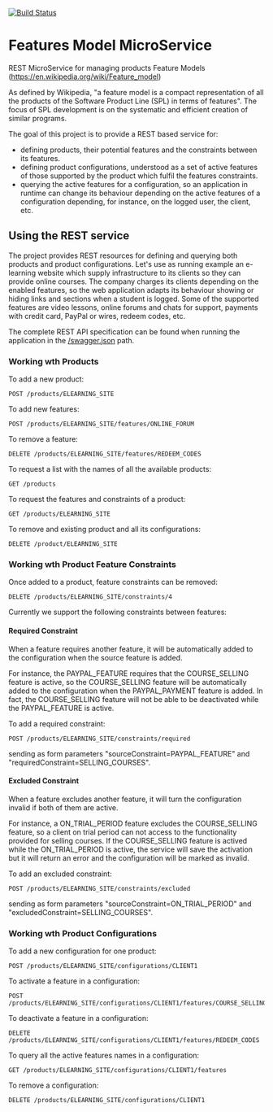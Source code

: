 
[![Build Status](https://travis-ci.org/JavierMF/features-service.svg?branch=develop)](https://travis-ci.org/JavierMF/features-service)

# Features Model MicroService

REST MicroService for managing products Feature Models (https://en.wikipedia.org/wiki/Feature_model)

As defined by Wikipedia, "a feature model is a compact representation of all the products of the Software Product Line (SPL) in terms of features". The focus of SPL development is on the systematic and efficient creation of similar programs.

The goal of this project is to provide a REST based service for:
 - defining products, their potential features and the constraints between its features.
 - defining product configurations, understood as a set of active features of those supported by the product which fulfil the features constraints.
 - querying the active features for a configuration, so an application in runtime can change its behaviour depending on the active features of a configuration depending, for instance, on the logged user, the client, etc.


## Using the REST service

The project provides REST resources for defining and querying both products and product configurations. Let's use as running example an e-learning website which supply infrastructure to its clients so they can provide online courses. The company charges its clients depending on the enabled features, so the web application adapts its behaviour showing or hiding links and sections when a student is logged.
Some of the supported features are video lessons, online forums and chats for support, payments with credit card, PayPal or wires, redeem codes, etc.

The complete REST API specification can be found when running the application in the [/swagger.json](https://features-models-service.herokuapp.com/swagger.json) path.

### Working wth Products

To add a new product:
```
POST /products/ELEARNING_SITE
```
To add new features:
```
POST /products/ELEARNING_SITE/features/ONLINE_FORUM
```
To remove a feature:
```
DELETE /products/ELEARNING_SITE/features/REDEEM_CODES
```
To request a list with the names of all the available products:
```
GET /products
```
To request the features and constraints of a product:
```
GET /products/ELEARNING_SITE
```
To remove and existing product and all its configurations:
```
DELETE /product/ELEARNING_SITE
```
### Working wth Product Feature Constraints

Once added to a product, feature constraints can be removed:
```
DELETE /products/ELEARNING_SITE/constraints/4
``````
Currently we support the following constraints between features:

#### Required Constraint

When a feature requires another feature, it will be automatically added to the configuration when the source feature is added.

For instance, the PAYPAL_FEATURE requires that the COURSE_SELLING feature is active, so the COURSE_SELLING feature will be automatically added to the configuration when the PAYPAL_PAYMENT feature is added.
In fact, the COURSE_SELLING feature will not be able to be deactivated while the PAYPAL_FEATURE is active.

To add a required constraint:
```
POST /products/ELEARNING_SITE/constraints/required
```
sending as form parameters "sourceConstraint=PAYPAL_FEATURE" and "requiredConstraint=SELLING_COURSES".

#### Excluded Constraint

When a feature excludes another feature, it will turn the configuration invalid if both of them are active.

For instance, a ON_TRIAL_PERIOD feature excludes the COURSE_SELLING feature, so a client on trial period can not access to the functionality provided for selling courses.
If the COURSE_SELLING feature is actived while the ON_TRIAL_PERIOD is active, the service will save the activation but it will return an error and the configuration will be marked as invalid.

To add an excluded constraint:
```
POST /products/ELEARNING_SITE/constraints/excluded
```
sending as form parameters "sourceConstraint=ON_TRIAL_PERIOD" and "excludedConstraint=SELLING_COURSES".

### Working wth Product Configurations

To add a new configuration for one product:
```
POST /products/ELEARNING_SITE/configurations/CLIENT1
```
To activate a feature in a configuration:
```
POST /products/ELEARNING_SITE/configurations/CLIENT1/features/COURSE_SELLING
```
To deactivate a feature in a configuration:
```
DELETE /products/ELEARNING_SITE/configurations/CLIENT1/features/REDEEM_CODES
```
To query all the active features names in a configuration:
```
GET /products/ELEARNING_SITE/configurations/CLIENT1/features
```
To remove a configuration:
```
DELETE /products/ELEARNING_SITE/configurations/CLIENT1
```
